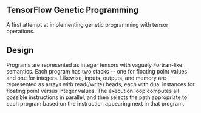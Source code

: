 ## TensorFlow Genetic Programming

A first attempt at implementing genetic programming with tensor operations.


## Design

Programs are represented as integer tensors with vaguely Fortran-like semantics. Each program has 
two stacks -- one for floating point values and one for integers. Likewise, inputs, outputs, and 
memory are represented as arrays with read(/write) heads, each with dual instances for floating 
point versus integer values. The execution loop computes all possible instructions in parallel, and 
then selects the path appropriate to each program based on the instruction appearing next in that
program.
